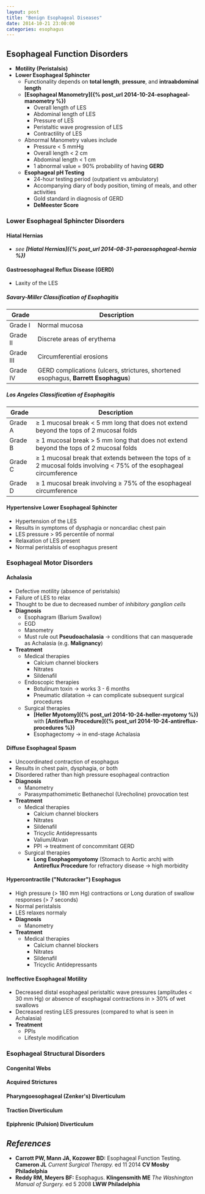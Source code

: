 ```yaml
---
layout: post
title: "Benign Esophageal Diseases"
date: 2014-10-21 23:00:00
categories: esophagus
---
```


## Esophageal Function Disorders

* **Motility (Peristalsis)**
* **Lower Esophageal Sphincter**
  * Functionality depends on **total length**, **pressure**, and **intraabdominal length**
  * **[Esophageal Manometry]({% post_url 2014-10-24-esophageal-manometry %})**
    * Overall length of LES
    * Abdominal length of LES
    * Pressure of LES
    * Peristaltic wave progression of LES
    * Contractility of LES
  * Abnormal Manometry values include
    * Pressure &lt; 5 mmHg
    * Overall length &lt; 2 cm
    * Abdominal length &lt; 1 cm
    * 1 abnormal value = 90% probability of having **GERD**
  * **Esophageal pH Testing**
    * 24-hour testing period (outpatient vs ambulatory)
    * Accompanying diary of body position, timing of meals, and other activities
    * Gold standard in diagnosis of GERD
    * **DeMeester Score**

### Lower Esophageal Sphincter Disorders

#### Hiatal Hernias

* *see **[Hiatal Hernias]({% post_url 2014-08-31-paraesophageal-hernia %})***

#### Gastroesophageal Reflux Disease (GERD)

* Laxity of the LES

##### Savary-Miller Classification of Esophagitis

| Grade   | Description |
|---------|-------------|
| Grade I       | Normal mucosa |
| Grade II      | Discrete areas of erythema |
| Grade III     | Circumferential erosions |
| Grade IV      | GERD complications (ulcers, strictures, shortened esophagus, **Barrett Esophagus**) |

##### Los Angeles Classification of Esophagitis

| Grade   | Description |
|---------|-------------|
| Grade A       | &ge; 1 mucosal break &lt; 5 mm long that does not extend beyond the tops of 2 mucosal folds |
| Grade B       | &ge; 1 mucosal break &gt; 5 mm long that does not extend beyond the tops of 2 mucosal folds |
| Grade C       | &ge; 1 mucosal break that extends between the tops of &ge; 2 mucosal folds involving &lt; 75% of the esophageal circumference |
| Grade D       | &ge; 1 mucosal break involving &ge; 75% of the esophageal circumference |

#### Hypertensive Lower Esophageal Sphincter

* Hypertension of the LES
* Results in symptoms of dysphagia or noncardiac chest pain
* LES pressure &gt; 95 percentile of normal
* Relaxation of LES present
* Normal peristalsis of esophagus present


### Esophageal Motor Disorders

#### Achalasia

* Defective motility (absence of peristalsis)
* Failure of LES to relax
* Thought to be due to decreased number of *inhibitory ganglion cells*
* **Diagnosis**
  * Esophagram (Barium Swallow)
  * EGD
  * Manometry
  * Must rule out **Pseudoachalasia** &#8594; conditions that can masquerade as Achalasia (e.g. **Malignancy**)
* **Treatment**
  * Medical therapies
    * Calcium channel blockers
    * Nitrates
    * Sildenafil
  * Endoscopic therapies
    * Botulinum toxin &#8594; works 3 - 6 months
    * Pneumatic dilatation &#8594; can complicate subsequent surgical procedures
  * Surgical therapies
    * **[Heller Myotomy]({% post_url 2014-10-24-heller-myotomy %})** with **[Antireflux Procedure]({% post_url 2014-10-24-antireflux-procedures %})**
    * Esophagectomy &#8594; in end-stage Achalasia

#### Diffuse Esophageal Spasm

* Uncoordinated contraction of esophagus
* Results in chest pain, dysphagia, or both
* Disordered rather than high pressure esophageal contraction
* **Diagnosis**
  * Manometry
  * Parasympathomimetic Bethanechol (Urecholine) provocation test
* **Treatment**
  * Medical therapies
    * Calcium channel blockers
    * Nitrates
    * Sildenafil
    * Tricyclic Antidepressants
    * Valium/Ativan
    * PPI &#8594; treatment of concommitant GERD
  * Surgical therapies
    * **Long Esophagomyotomy** (Stomach to Aortic arch) with **Antireflux Procedure** for refractory disease &#8594; high morbidity

#### Hypercontractile ("Nutcracker") Esophagus

* High pressure (&gt; 180 mm Hg) contractions or Long duration of swallow responses (&gt; 7 seconds)
* Normal peristalsis
* LES relaxes normaly
* **Diagnosis**
  * Manometry
* **Treatment**
  * Medical therapies
    * Calcium channel blockers
    * Nitrates
    * Sildenafil
    * Tricyclic Antidepressants

#### Ineffective Esophageal Motility

* Decreased distal esophageal peristaltic wave pressures (amplitudes &lt; 30 mm Hg) or absence of esophageal contractions in &gt; 30% of wet swallows
* Decreased resting LES pressures (compared to what is seen in Achalasia)
* **Treatment**
  * PPIs
  * Lifestyle modification

### Esophageal Structural Disorders

#### Congenital Webs

#### Acquired Strictures

#### Pharyngoesophageal (Zenker's) Diverticulum

#### Traction Diverticulum

#### Epiphrenic (Pulsion) Diverticulum


## *References*
* **Carrott PW, Mann JA, Kozower BD:** Esophageal Function Testing. **Cameron JL** *Current Surgical Therapy.* ed 11 2014 **CV Mosby Philadelphia**
* **Reddy RM, Meyers BF:** Esophagus. **Klingensmith ME** *The Washington Manual of Surgery.* ed 5 2008 **LWW Philadelphia**